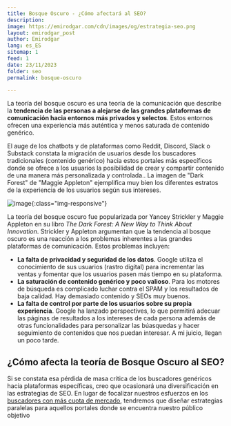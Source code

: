 ```yaml
---
title: Bosque Oscuro - ¿Cómo afectará al SEO?
description: 
image: https://emirodgar.com/cdn/images/og/estrategia-seo.png
layout: emirodgar_post
author: Emirodgar
lang: es_ES
sitemap: 1
feed: 1
date: 23/11/2023
folder: seo
permalink: bosque-oscuro

--- 
```


La teoría del bosque oscuro es una teoría de la comunicación que describe la **tendencia de las personas a alejarse de las grandes plataformas de comunicación hacia entornos más privados y selectos**. 
Estos entornos ofrecen una experiencia más auténtica y menos saturada de contenido genérico.

El auge de los chatbots y de plataformas como Reddit, Discord, Slack o Substack constata la migración de usuarios desde los buscadores tradicionales (contenido genérico) hacia estos portales más específicos donde se ofrece a los usuarios la posibilidad de crear y compartir contenido de una manera más personalizada y controlada..
La imagen de "Dark Forest" de "Maggie Appleton" ejemplifica muy bien los diferentes estratos de la experiencia de los usuarios según sus intereses.

![image](https://github.com/Emirodgar/w-emirodgar-com/assets/4302127/1b8b656f-dc4d-4d37-b96c-1eb2ecc86124){:class="img-responsive"}

La teoría del bosque oscuro fue popularizada por Yancey Strickler y Maggie Appleton en su libro *The Dark Forest: A New Way to Think About Innovation*. Strickler y Appleton argumentan que la tendencia al bosque oscuro es una reacción a los problemas inherentes a las grandes plataformas de comunicación. 
Estos problemas incluyen:

- **La falta de privacidad y seguridad de los datos**. Google utiliza el conocimiento de sus usuarios (rastro digital) para incrementar las ventas y fomentar que los usuarios pasen más tiempo en su plataforma.
- **La saturación de contenido genérico y poco valioso**. Para los motores de búsqueda es complicado luchar contra el SPAM y los resultados de baja calidad. Hay demasiado contenido y SEOs muy buenos.
- **La falta de control por parte de los usuarios sobre su propia experiencia**. Google ha lanzado perspectives, lo que permitirá adecuar las páginas de resultados a los intereses de cada persona además de otras funcionalidades para personalizar las búasquedas y hacer seguimiento de contenidos que nos puedan interesar. A mi juicio, llegan un poco tarde.

## ¿Cómo afecta la teoría de Bosque Oscuro al SEO?

Si se constata esa pérdida de masa crítica de los buscadores genéricos hacia plataformas específicas, creo que ocasionará una diversificación en las estrategias de SEO. En lugar de focalizar nuestros esfuerzos en los [buscadores con más cuota de mercado](https://emirodgar.com/google-vs-buscadores), tendremos que diseñar estrategias paralelas para aquellos portales donde se encuentra nuestro público objetivo
